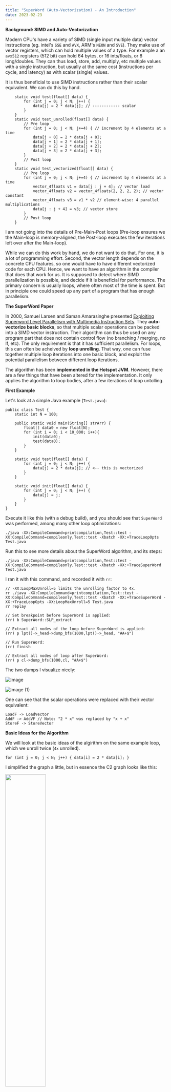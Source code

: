 ```yaml
---
title: "SuperWord (Auto-Vectorization) - An Introduction"
date: 2023-02-23
---
```


**Background: SIMD and Auto-Vectorization**

Modern CPU's have a variety of SIMD (single input multiple data) vector instructions (eg. intel's `SSE` and `AVX`, ARM's `NEON` and `SVE`). They make use of vector registers, which can hold multiple values of a type. For example a an `avx512` registers (512 bit) can hold 64 bytes, or 16 ints/floats, or 8 long/doubles. They can thus load, store, add, multiply, etc multiple values with a single instruction, but usually at the same cost (instructions per cycle, and latency) as with scalar (single) values.

It is thus beneficial to use SIMD instructions rather than their scalar equivalent. We can do this by hand.

```
    static void test(float[] data) {
        for (int j = 0; j < N; j++) {
            data[j] = 2 * data[j]; // ------------ scalar
        }
    }
    static void test_unrolled(float[] data) {
        // Pre loop
        for (int j = 0; j < N; j+=4) { // increment by 4 elements at a time
            data[j + 0] = 2 * data[j + 0];
            data[j + 1] = 2 * data[j + 1];
            data[j + 2] = 2 * data[j + 2];
            data[j + 3] = 2 * data[j + 3];
        }
        // Post loop
    }
    static void test_vectorized(float[] data) {
        // Pre loop
        for (int j = 0; j < N; j+=4) { // increment by 4 elements at a time
            vector_4floats v1 = data[j : j + 4]; // vector load
            vector_4floats v2 = vector_4floats(2, 2, 2, 2); // vector constant
            vector_4floats v3 = v1 * v2 // element-wise: 4 parallel multiplications
            data[j : j + 4] = v3; // vector store
        }
        // Post loop
    }
```

I am not going into the details of Pre-Main-Post loops (Pre-loop ensures we the Main-loop is memory-aligned, the Post-loop executes the few iterations left over after the Main-loop).

While we can do this work by hand, we do not want to do that. For one, it is a lot of programming effort. Second, the vector length depends on the concrete CPU features, so one would have to have different vectorized code for each CPU. Hence, we want to have an algorithm in the compiler that does that work for us. It is supposed to detect where SIMD parallelization is possible, and decide if it is beneficial for performance. The primary concern is usually loops, where often most of the time is spent. But in principle one could speed up any part of a program that has enough parallelism.

**The SuperWord Paper**

In 2000, Samuel Larsen and Saman Amarasinghe presented [Exploiting Superword Level Parallelism with Multimedia Instruction Sets](https://groups.csail.mit.edu/cag/slp/SLP-PLDI-2000.pdf). They **auto-vectorize basic blocks**, so that multiple scalar operations can be packed into a SIMD vector instruction. Their algorithm can thus be used on any program part that does not contain control flow (no branching / merging, no If, etc). The only requirement is that it has sufficient parallelism. For loops, this can often be acheived by **loop unrolling**. That way, one can fuse together multiple loop iterations into one basic block, and exploit the potential parallelism between different loop iterations.

The algorithm has been **implemented in the Hotspot JVM**. However, there are a few things that have been altered for the implementation. It only applies the algorithm to loop bodies, after a few iterations of loop untolling.

**First Example**

Let's look at a simple Java example (`Test.java`):
```
public class Test {
    static int N = 100;

    public static void main(String[] strArr) {
        float[] data0 = new float[N];
        for (int i = 0; i < 10_000; i++){
            init(data0);
            test(data0);
        }
    }

    static void test(float[] data) {
        for (int j = 0; j < N; j++) {
            data[j] = 2 * data[j]; // <-- this is vectorized
        }
    }

    static void init(float[] data) {
        for (int j = 0; j < N; j++) {
            data[j] = j;
        }
    }
}
```

Execute it like this (with a debug build), and you should see that `SuperWord` was performed, among many other loop optimizations:
```
./java -XX:CompileCommand=printcompilation,Test::test -XX:CompileCommand=compileonly,Test::test -Xbatch -XX:+TraceLoopOpts Test.java
```

Run this to see more details about the SuperWord algorithm, and its steps:
```
./java -XX:CompileCommand=printcompilation,Test::test -XX:CompileCommand=compileonly,Test::test -Xbatch -XX:+TraceSuperWord Test.java
```

I ran it with this command, and recorded it with `rr`:
```
// -XX:LoopMaxUnroll=5 limits the unrolling factor to 4x.
rr ./java -XX:CompileCommand=printcompilation,Test::test -XX:CompileCommand=compileonly,Test::test -Xbatch -XX:+TraceSuperWord -XX:+TraceLoopOpts -XX:LoopMaxUnroll=5 Test.java
rr replay

// Set breakpoint before SuperWord is applied:
(rr) b SuperWord::SLP_extract

// Extract all nodes of the loop before SuperWord is applied:
(rr) p lpt()->_head->dump_bfs(1000,lpt()->_head, "#A+$")

// Run SuperWord:
(rr) finish

// Extract all nodes of loop after SuperWord:
(rr) p cl->dump_bfs(1000,cl, "#A+$")
```

The two dumps I visualize nicely:

![image](https://user-images.githubusercontent.com/32593061/220929536-698d5757-c54d-4770-8297-90067e4c6fd1.png)

![image (1)](https://user-images.githubusercontent.com/32593061/220929585-1f250cf3-0b1c-4e44-8901-e88ccf81f5fc.png)

One can see that the scalar operations were replaced with their vector equivalent:
```
LoadF -> LoadVector
AddF -> AddVF // Note: "2 * x" was replaced by "x + x"
StoreF -> StoreVector
```

**Basic Ideas for the Algorithm**

We will look at the basic ideas of the algirithm on the same example loop, which we unroll twice (`4x` unrolled).
```
for (int j = 0; j < N; j++) { data[i] = 2 * data[i]; }
```

I simplified the graph a little, but in essence the C2 graph looks like this:

<img src="https://user-images.githubusercontent.com/32593061/222705239-14cf61c6-08ab-4a43-8bf3-62f9f76b3e49.png" width="50%">

We see the two `Phi` nodes: one holds the `i` (IV: induction variable), the other holds the memory state. I aligned all load, add and store operations with the respective offset in the `data` array. We can see that all the load and store operations here are on the same memory slice, of the float array `data`.

So far, we cannot see the parallelism in the graph. The `LoadF` of iteration `i+2` depends on the `StoreI` of iteration `i+1`. But we can prove that they do not access the same position in memory. Hence, we perform a dependency analysis, that gives us an improved dependency graph. In it, we ignore dependencies between loads and stores that do not access the same position in memory. In our example, we can remove all dependencies between the loop iterations.

<img src="https://user-images.githubusercontent.com/32593061/222705315-9e2697d8-4498-42d3-b3f8-56d109e937e9.png" width="50%">

Now, we see the parallelism in the dependency graph, that was apparent to the human eye when looking at the original Java code.

At this point, a few **definitions** and a more precise **problem statement** are due:

`DAG`: a `DAG` is a directed acyclic graph.

`Given`: the `DAG` with ops of a basic block (loop body, no control flow).

`Goal`: patch the `DAG` such that the scalar ops are packed into SIMD instructions. The new `DAG` must preserve the behavior of the old `DAG`.

`isomorphic`: to pack scalar ops into a single SIMD instruction, they must be similar (to simplicy: same `Opcode` and `velt_type`).

`independent`: two ops are `independent` if there is no path from one to the other. We can only pack independent ops into a SIMD vector, since they are executed concurrently, so one cannot use the other's output in any way.

`adjacent memory operations`: two memory operations that have a provable offset of exactly `sizeof(type)`. Two loads or two stores that are adjacent can thus potentially be packed into a single vector load or store.

`pack`: an `n-tuple` `[s1, ..., sn]`, where `s1, ..., sn` are `independent` and `isomorphic`.

`pair`: is a `pack` of size two.

`PackSet`: a set of `packs`.

At this point, we **pack pairs** of memory operations that are `adjacent`, `isomorphic` and `independent`. This is the initial `PackSet`.

<img src="https://user-images.githubusercontent.com/32593061/222705875-909b0142-1a02-476a-b7db-e69bf393243d.png" width="50%">

<img src="https://user-images.githubusercontent.com/32593061/222705710-d10aeb76-c658-48c9-ae20-21f700c0911e.png" width="50%">

Now we **extend** the `PackSet` from the memory operations to the non-memory operations. We do this by starting at a pair that we already have, and checking if the pair has an input pair, or an output pair that matches (ie. is `isomorphic` and `independent`).

<img src="https://user-images.githubusercontent.com/32593061/222706004-88f45c02-8482-4081-a3ac-0463e1412a50.png" width="50%">

Once we have found all pairs, we can **combine** the `pairs` into larger `packs`, by stitching them together: `[A, .., B] + [B, .., C] -> [A,.. B, .. C]`.

<img src="https://user-images.githubusercontent.com/32593061/222706026-1fd242b2-b314-4f3e-a4e5-73796223469d.png" width="50%">

At this point, we need to do some **sanity checks**, and determine if vectorizing is indeed **profitable**.
Some `packs` or the `PackSet` will be **filtered** out.
Finally, we can **schedule** the `PackSet`,
and replace the C2 IR nodes that are in the `PackSet` with vector nodes.

Let's look at two other examples. In the first, we store "backward" (`i-1`), in the second we store "forward" (`i+1`). In the first, the loop iterations are `independent`, while in the second, we see that the `StoreF` from the previous iteration stores to the position that the next iteration's `LoadF` loads from. Such a depedency must be respected. Now, we see that the loads are `not independent`.

<img src="https://user-images.githubusercontent.com/32593061/222706036-ea008dde-cafd-45f0-9e19-c26021fd8a90.png" width="50%">

These are the basic ideas used in the algorith and implementation. It may seem simple now, but the complexity lies in the details.

We will now look at each step of the algorithm in more detail.

**Algorithm Step 0: Loop Unrolling**

As already explained earlier, the algorithm works on basic blocks. This can be the body of a loop (without any control flow). But it can be any basic block, even outside of loops.

The implementation in the Hotspot JVM currently only applies the SuperWord algorithm for loops. Since it is a JIT (just in time) compiler, one has to focus the time spent on optimizations to the places where it is most promising. That is most often loops.

To ensure that the full size of the SIMD vectors can be filled, one needs to unroll loops with at least a multiple of `vector_width / sizeof(type)`. In the JVM code, this is further refined for each `type`. One will have to unroll less for an 8-byte `long`, than for a 2-byte `short`. Unrolling less means the algorithm has to process fewer noodes, and process them faster.

**Algorithm Step 1: Alignment Analysis**

Sadly, the paper handles this fairly quickly and without detail. It refers to another publication of the same authors, which I could not find. I had to look at the JVM implementation to understand it better. However, currently there are still bugs that are being fixed, where the alignment analysis is wrong, and other cases where it is too restrictive.

First, we need to extract the **dependency graph** from the C2 see of nodes. Here we make use of the `memory slices` that were discovered by `Escape Analysis` (an algorith that determines which memory accesses are related, and which are provably unrelated).
We can ignore all inter-slice memory dependencies.
Inside a memory slice, we need to ensure that `RAW` (read-after-write), `WAR` (write-after-read) and `WAW` (write-after-write) dependencies from the C2 graph are respected. But we can ignore `RAR` (read-after-read), since that is not a true dependency (swapping them has no effect).
However, we can ignore `RAW`, `WAR` and `WAW` dependencies if they are provably accessing non-overlapping memory regions.
The dependency graph now only consists of such `memory` edges, and all `data` edges from the C2 graph (dependencies `data -> data`, `data -> memop`, `memop -> data`).

In the JVM code, we represent memory addresses in the loop as follows:
```
address = base + stride*iv + const [+ invar]
```
The `base` is associated with the base of an array reference. The `iv` references the induction variable `Phi`. `stride` is the distance in bytes between the loop iterations. `const` is a constant offset we have to the `base`. Optionally, there may be an `invar`, which is a value that is unknown, but invariant over all loop iterations. Given this, we can try to prove that memory accesses are non-overlapping, and we can potentially find the offset in bytes between two memory accesses, which helps us determine adjacent memory operations.

A second task is to **ensure strict alignment** on machines that require it (when the `AlignVector` Hotspot JVM flag is enabled).
Many CPU's require vector memory accesses to have a certain `X`-byte alignment in memory (eg. 4-byte or 8-byte).
If a vector memory access is performed that is not `X`-byte aligned, this may lead to worse performance.
Some CPU's will also throw a `SIGBUS` error.
And others simply ignore the lower bits, which leads to an access at a different location than intended (and hence to wrong results).

The JVM code picks one packset as the reference (`best`). All other packsets have to be at an offset that aligns with `best`.
We can then adjust the iteration count of the Pre-loop such that `best` is `X`-byte aligned to the memory. Since all other packsets are `X`-byte aligned relative to `best`, they then also `X`-byte aligned to the memory.

Note: currently the JVM code picks `X` to be the vector with of the largest packset. This is suboptimal and should be improved.

**Algorithm Step 2: Identifying Adjacent Memory References (create pair PackSet)**

How should we pack the individual nodes into `packs`?
The `adjacent` memory accesses are an obvious starting point, as we would like them to be in the same vector operation, in the correct order.
We take an inductive approach, and seed the `PackSet` with `pairs of adjacent independent isomorphic` memory operations.

Assumption: "In practive, nearly every memory reference is directly adjacent to at most two other references." One left, one right of it.

Futher: duplicates should be removed by redundant load/store elimination (I guess that would be `LoadNode::Identity` and `StoreNode::Identity`).

Note: in the Hotspot JVM implementation, the `alignment analysis` is performed only at this stage, it is mixed into the same loop.

**Algorithm Step 3: Extend PackSet (to non memory nodes)**

Starting at the memory `pairs`,  we **extend** the `PackSet` iteratively with non-memory `pairs`, until no new ones can be added.

 - `follow_use_defs`: find `inputs`.
 - `follow_def_uses`: find `outputs`.

The new `pairs` must be: `isomorphic` and `independent` (packable into SIMD vector instruction).

Side note:
There is also a cost model that decides if packing it is profitable, and tries to extend in the most profitable way.
It is also supposed to weight the gains made by executing operations in parallel, versus the potential costs of packing/unpacking if the inputs/outputs are not vectorizable.
I have not investigated this much.
I also fear that it is not very effective, because in the `filtering` stage we remove `packs` where the inputs would have to be packed, or the outputs unpacked.

**Algorithm Step 4: Combine PackSet (stitch the pairs together)**

We now have all the `pairs`, that follow the `use-def` chains.
We now iteratively stitch the `packs` together.
```
[s1, .., sj] + [sj, .., sn] -> [s1, .., sj, .., sn]
```
Every node is now in maximally one `pack`. Any `pack` with a size other than a power of 2 is removed.

We split the `pack` into multiple if it is larger than the hardware would allow.

Detail: so far we have only shown that the `pairs` were `independent`. How do we know that the `packs` are now `independent`?
`pair independence` still leaves room for dependence at distance `>=2`. For example `data[i+2] = 2 * data[i]` has a cyclic dependency at distance 2.

The paper states that `independence` is ensured during alignment analysis.
It assumes that no `pair` is added that crosses an "alignment boundary".
More details are not provided.

In the JVM code, we currently do this as follows:
If `AlignVector` is enabled, then we aready know that all vectors are aligned to the largest vector width.
For the rest, we assume no alignment requirement by the hardware.
`SuperWord::find_align_to_ref` finds the largest group of stores (or loads) with references "similar" to it.
It then picks the reference with the smallest offset (the groups `mem_ref`).
We do this by analyzing the address represented as `address = base + stride*iv + const [+ invar]`.
We do this iteratively for all such groups.
If two groups are in the same memory slice, we check if the two `mem_refs` are vector width aligned (same offset modulo vector width).
This ensures that no `pair` inside a memory slice will cross this "alignment boundary".

However, if we use `-XX:CompileCommand=option,package.Class::method,Vectorize`, the flag `_do_vector_loop` is turned on.
The `IntStream forEach()` method has this enabled implicitly (`vmIntrinsics::_forEachRemaining`).
The `mem_ref` alignment check is disabled.
Hence, we can create `pairs` that cross the "alignment boundary".
In that case, we cannot know if the `packs` are independent after the `combination`.
We need an additional `independence` filtering on the `pack` level.

**Algorithm Step 5: Filter Packset (implemented and profitable)**

This is an additional step that is not described in the paper, but implemented in the JVM.
We check that all `packs` are:

 - `implemented`: can we generate the required SIMD instruction? This is hardware dependent. The checks also query `Matcher::match_rule_supported_superword`. Consult `Matcher::match_rule_supported_vector` in `x86.ad` to see what vector instructions are implemented for which `SSE` and `AVX` CPU features.
 - `profitable`: since the cost model was already applied during **extension**, we now only check if the `packs` can be connected to all inuts and outputs. There are a few open tasks stated in the comments.

**Algorithm Step 6: Schedule (patch the graph)**

We replace the nodes in the `packs` with vector operations, and connect them accordingly.
I have not investigated this much, so I cannot provide more details.

**Implementation Overview**

This is a quick overview of the Hotspot JVM SuperWord implementation, with a few comments:

```
// perform analysis to see how much a loop should be unrolled
// based on the types used and how many elements would fit in a vector
IdealLoopTree::policy_unroll_slp_analysis

// Simplified from code:
bool SuperWord::SLP_extract() {
  // find memory slices
  // construct reverse postorder (rpo) list of block members
  // should we even vectorize? check if there is a store or reduction
  if (!construct_bb()) {return false;}
  
  // build dependence graph for each memory slice:
  // for every two memops in slice, check if they
  // are "!SWPointer::not_equal" (except Load -> Load)
  dependence_graph();
  
  // Propagate narrower integer type back when upper bits not needed.
  // Example: char a, b, c; a = b + c;
  // The AddI gets velt_type char.
  compute_vector_element_type();
  
  // initial Packset: find adjacent, isomorphic, independent pairs of memops
  // perform alignment analysis (currently under some construction/bugfixing)
  find_adjacent_refs();
  
  // extend PackSet from memops to non-memops pairs
  // follow use->def and def->use
  extend_packlist();
  
  // stitch pairs together: [a, b] + [b, c] -> [a, b, c]
  // split them into multiple if larger than max vector size
  combine_packs();
  
  // implemented? -> depends on hardware
  // profitable?  -> are all use and def in loop vectorizable?
  filter_packs();
  
  // hack the graph: replace the scalar ops with vector ops
  schedule();
  output();
}
```

**Appendix: Open Tasks and Questions**

 - Code has lots of open tasks (eg. implement PackNode and ExtractNode)
 - I added a few recently:
   - [JDK-8302662](https://bugs.openjdk.org/browse/JDK-8302662): [SuperWord] Vectorize loop when value from last iteration is used after loop (Jatin)
   - [JDK-8302673](https://bugs.openjdk.org/browse/JDK-8302673): [SuperWord] MaxReduction and MinReduction should vectorize for int (Jatin)
   - [JDK-8302652](https://bugs.openjdk.org/browse/JDK-8302652): [SuperWord] Reduction should happen after loop, when possible (Emanuel?)
   - [JDK-8303113](https://bugs.openjdk.org/browse/JDK-8303113): [SuperWord] investigate if enabling `_do_vector_loop` by default creates speedup (Emanuel?)
   - [JDK-8300865](https://bugs.openjdk.org/browse/JDK-8300865): C2: product reduction in ProdRed_Double is not vectorized (Jatin)
 - [JDK-8287087](https://bugs.openjdk.org/browse/JDK-8287087): C2: perform SLP reduction analysis on-demand (Roberto)
 - [JDK-8255622](https://bugs.openjdk.org/browse/JDK-8255622): Combine all vectorization tests in one directory (Vladimir K?)
 - Investigation: where do we not even start SuperWord where it could work? Where do we fail to vectorize during SuperWord? Can we find and fix these cases?
 - Should we CMove more, to absorb control flow?
 - Strided access? Gather / Scatter
 - Investigate when / if / how FMA is working - only with `Math.fma`?
 - More `independence` through more fine-grained `memory slices`? Speculative: two arrays of same type are separate objects?

**Appendix: Other Work**

 - All you need is superword-level parallelism: systematic control-flow vectorization with SLP (2022)
   - [paper](https://dl.acm.org/doi/abs/10.1145/3519939.3523701), [youtube](https://www.youtube.com/watch?v=9Hk3d7vHEGw). Handle control flow using masked vector instructions. Loop fusion / co-iteration: every element represents a loop. Basically: flatten control flow to single block, by using CMove/select/blend when control flow merges, and masked load/stores.

```
int x;
If (condition) { x = v1; } else { x = v2; }

// translates to

c = condition; (true)
v1 = …;  (c)
v2 = …;  (!c)
x = Phi(c, v1, v2); (true)

// translates to

x = CMove(condition, v1, v2);

// vectorized

c_vec = condition[i : i + 4]; // vector of conditions
v1_vec = v1[i : i + 4]; // compute both values for true / false branch
v2_vec = v2[i : i + 4];
x_vec = blend(c_vec, v1_vec, v2_vec); // select from true / false branch
```

 - goSLP - Globally Optimized Superword Level Parallelism Framework (2018)
   - [paper](https://dl.acm.org/doi/10.1145/3276480), [youtube](https://www.youtube.com/watch?v=5XoK9BeTP9Q). Statement packing using integer linear programming. Not JIT compatible.
 - Look-ahead SLP: auto-vectorization in the presence of commutative operations (2018)
   - [paper](https://dl.acm.org/doi/abs/10.1145/3168807), [youtube](https://www.youtube.com/watch?v=gIEn34LvyNo). Lookahead to reorder commutative operations, to improve `isomorphism` and vectorize more.
